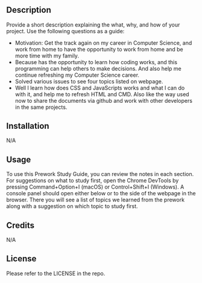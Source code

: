 # <Prework Study Guide Webpage>

## Description

Provide a short description explaining the what, why, and how of your project. Use the following questions as a guide:

- Motivation: Get the track again on my career in Computer Science, and work from home to have the opportunity to work from home and be more time with my family.
- Because has the opportunity to learn how coding works, and this programming can help others to make decisions. And also help me continue refreshing my Computer Science career.
- Solved various issues to see four topics listed on webpage.
- Well I learn how does CSS and JavaScripts works and what I can do with it, and help me to refresh HTML and CMD. Also like the way used now to share the documents via github and work with other developers in the same projects.

## Installation

N/A

## Usage

To use this Prework Study Guide, you can review the notes in each section. For suggestions on what to study first, open the Chrome DevTools by pressing Command+Option+I (macOS) or Control+Shift+I (Windows). A console panel should open either below or to the side of the webpage in the browser. There you will see a list of topics we learned from the prework along with a suggestion on which topic to study first.

## Credits

N/A

## License

Please refer to the LICENSE in the repo.
